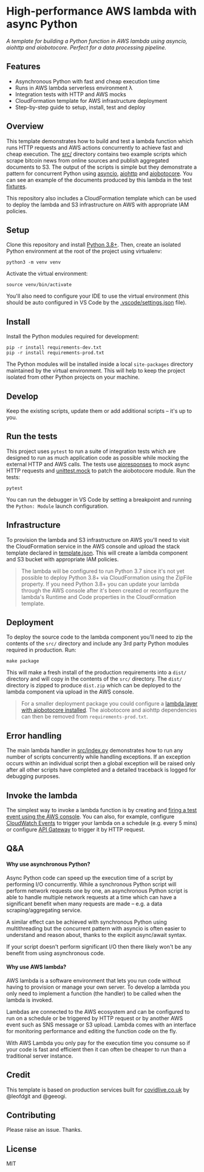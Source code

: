 # High-performance AWS lambda with async Python 

_A template for building a Python function in AWS lambda using asyncio, aiohttp and aiobotocore. Perfect for a data processing pipeline._ 

## Features

- Asynchronous Python with fast and cheap execution time
- Runs in AWS lambda serverless environment λ 
- Integration tests with HTTP and AWS mocks
- CloudFormation template for AWS infrastructure deployment 
- Step-by-step guide to setup, install, test and deploy 

## Overview

This template demonstrates how to build and test a lambda function which runs HTTP requests and AWS actions concurrently to achieve fast and cheap execution. The [src/](./src) directory contains two example scripts which scrape bitcoin news from online sources and publish aggregated documents to S3. The output of the scripts is simple but they demonstrate a pattern for concurrent Python using [asyncio](https://docs.python.org/3/library/asyncio.html), [aiohttp](https://docs.aiohttp.org/en/stable/) and [aiobotocore](https://github.com/aio-libs/aiobotocore). You can see an example of the documents produced by this lambda in the test [fixtures](./tests/fixtures/documents).

This repository also includes a CloudFormation template which can be used to deploy the lambda and S3 infrastructure on AWS with appropriate IAM policies.

## Setup

Clone this repository and install [Python 3.8+](https://www.python.org/downloads/). Then, create an isolated Python environment at the root of the project using virtualenv:

```
python3 -m venv venv
```

Activate the virtual environment:

```
source venv/bin/activate
```

You'll also need to configure your IDE to use the virtual environment (this should be auto configured in VS Code by the [.vscode/settings.json](.vscode/settings.json) file).

## Install

Install the Python modules required for development:

```
pip -r install requirements-dev.txt
pip -r install requirements-prod.txt
```

The Python modules will be installed inside a local `site-packages` directory maintained by the virtual environment. This will help to keep the project isolated from other Python projects on your machine.

## Develop

Keep the existing scripts, update them or add additional scripts – it's up to you.

## Run the tests

This project uses `pytest` to run a suite of integration tests which are designed to run as much application code as possible while mocking the external HTTP and AWS calls. The tests use [aioresponses](https://github.com/pnuckowski/aioresponses) to mock async HTTP requests and [unittest.mock](https://docs.python.org/3/library/unittest.mock.html) to patch the aiobotocore module. Run the tests:

```
pytest
```

You can run the debugger in VS Code by setting a breakpoint and running the `Python: Module` launch configuration.

## Infrastructure

To provision the lambda and S3 infrastructure on AWS you'll need to visit the CloudFormation service in the AWS console and upload the stack template declared in [template.json](template.json). This will create a lambda component and S3 bucket with appropriate IAM policies.

> The lambda will be configured to run Python 3.7 since it's not yet possible to deploy Python 3.8+ via CloudFormation using the ZipFile property. If you need Python 3.8+ you can update your lambda through the AWS console after it's been created or reconfigure the lambda's Runtime and Code properties in the CloudFormation template. 

## Deployment

To deploy the source code to the lambda component you'll need to zip the contents of the `src/` directory and include any 3rd party Python modules required in production. Run:

```
make package
```

This will make a fresh install of the production requirements into a `dist/` directory and will copy in the contents of the `src/` directory. The `dist/` directory is zipped to produce `dist.zip` which can be deployed to the lambda component via upload in the AWS console.

> For a smaller deployment package you could configure a [lambda layer with aiobotocore installed](https://github.com/keithrozario/Klayers/blob/master/deployments/python3.8/arns/eu-west-1.csv). The aiobotocore and aiohttp dependencies can then be removed from `requirements-prod.txt`.

## Error handling 

The main lambda handler in [src/index.py](src/index.py) demonstrates how to run any number of scripts concurrently while handling exceptions. If an exception occurs within an individual script then a global exception will be raised only after all other scripts have completed and a detailed traceback is logged for debugging purposes.

## Invoke the lambda

The simplest way to invoke a lambda function is by creating and [firing a test event using the AWS console](https://docs.aws.amazon.com/lambda/latest/dg/getting-started-create-function.html#get-started-invoke-manually). You can also, for example, configure [CloudWatch Events](https://docs.aws.amazon.com/AmazonCloudWatch/latest/events/RunLambdaSchedule.html) to trigger your lambda on a schedule (e.g. every 5 mins) or configure [API Gateway](https://docs.aws.amazon.com/lambda/latest/dg/services-apigateway.html) to trigger it by HTTP request. 

## Q&A

#### Why use asynchronous Python? 

Async Python code can speed up the execution time of a script by performing I/O concurrently. While a synchronous Python script will perform network requests one by one, an asynchronous Python script is able to handle multiple network requests at a time which can have a significant benefit when many requests are made – e.g. a data scraping/aggregating service. 

A similar effect can be achieved with synchronous Python using multithreading but the concurrent pattern with asyncio is often easier to understand and reason about, thanks to the explicit async/await syntax. 

If your script doesn't perform significant I/O then there likely won't be any benefit from using asynchronous code. 

#### Why use AWS lambda?

AWS lambda is a software environment that lets you run code without having to provision or manage your own server. To develop a lambda you only need to implement a function (the handler) to be called when the lambda is invoked.

Lambdas are connected to the AWS ecosystem and can be configured to run on a schedule or be triggered by HTTP request or by another AWS event such as SNS message or S3 upload. Lambda comes with an interface for monitoring performance and editing the function code on the fly.

With AWS Lambda you only pay for the execution time you consume so if your code is fast and efficient then it can often be cheaper to run than a traditional server instance.

## Credit

This template is based on production services built for [covidlive.co.uk](covidlive.co.uk) by @leofdgit and @geeogi.

## Contributing

Please raise an issue. Thanks. 

## License

MIT